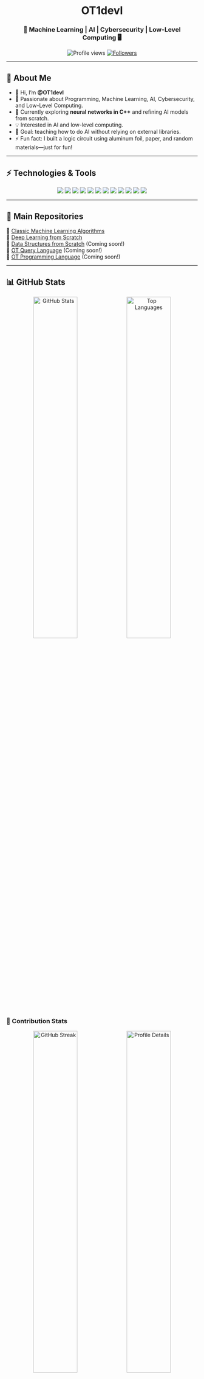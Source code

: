 <h1 align="center">OT1devl</h1>
<h3 align="center">👾 Machine Learning | AI | Cybersecurity | Low-Level Computing 🖥️</h3>

<p align="center">
  <img src="https://komarev.com/ghpvc/?username=OT1devl&label=Profile%20views&color=0e75b6&style=flat" alt="Profile views" />
  <a href="https://github.com/OT1devl?tab=followers">
    <img src="https://img.shields.io/github/followers/OT1devl?label=Followers&style=social" alt="Followers" />
  </a>
</p>

---

## 📜 About Me  
- 👋 Hi, I’m **@OT1devl**  
- 👀 Passionate about Programming, Machine Learning, AI, Cybersecurity, and Low-Level Computing.  
- 🌱 Currently exploring **neural networks in C++** and refining AI models from scratch.  
- 💡 Interested in AI and low-level computing.  
- 🎯 Goal: teaching how to do AI without relying on external libraries.  
- ⚡ Fun fact: I built a logic circuit using aluminum foil, paper, and random materials—just for fun!  

---

## ⚡ Technologies & Tools
<p align="center">
  <!-- Programming Languages -->
  <img src="https://img.shields.io/badge/C++-00599C?style=for-the-badge&logo=cplusplus&logoColor=white" />
  <img src="https://img.shields.io/badge/Python-FFD43B?style=for-the-badge&logo=python&logoColor=blue" />
  <img src="https://img.shields.io/badge/Java-007396?style=for-the-badge&logo=java&logoColor=white" />
  
  <!-- Libraries & Frameworks -->
  <img src="https://img.shields.io/badge/NumPy-013243?style=for-the-badge&logo=numpy&logoColor=white" />
  <img src="https://img.shields.io/badge/TensorFlow-FF6F00?style=for-the-badge&logo=tensorflow&logoColor=white" />
  <img src="https://img.shields.io/badge/PyTorch-EE4C2C?style=for-the-badge&logo=pytorch&logoColor=white" />
  <img src="https://img.shields.io/badge/OpenCV-5C3EE8?style=for-the-badge&logo=opencv&logoColor=white" />
  
  <!-- Tools -->
  <img src="https://img.shields.io/badge/Visual%20Studio%20Code-0078d4?style=for-the-badge&logo=visualstudiocode&logoColor=white" />
  <img src="https://img.shields.io/badge/Vim-019733?style=for-the-badge&logo=vim&logoColor=white" />
  <img src="https://img.shields.io/badge/Git-F1502F?style=for-the-badge&logo=git&logoColor=white" />
  
  <!-- Databases -->
  
  <!-- Operating Systems -->
  <img src="https://img.shields.io/badge/Linux-FCC624?style=for-the-badge&logo=linux&logoColor=black" />
  <img src="https://img.shields.io/badge/Windows-0078D4?style=for-the-badge&logo=microsoftwindows&logoColor=white" />
  
  <!-- Containerization and Cloud -->
</p>


---

## 📂 Main Repositories  
🔹 [Classic Machine Learning Algorithms](https://github.com/OT1devl/Machine-Learning-Algorithms)  
🔹 [Deep Learning from Scratch](https://github.com/OT1devl/Deep-Learning)  
🔹 [Data Structures from Scratch](https://github.com/OT1devl) (Coming soon!)  
🔹 [OT Query Language](https://github.com/OT1devl) (Coming soon!)  
🔹 [OT Programming Language](https://github.com/OT1devl) (Coming soon!)  

---

## 📊 GitHub Stats  
<p align="center">
  <img src="https://github-readme-stats.vercel.app/api?username=OT1devl&show_icons=true&theme=tokyonight" alt="GitHub Stats" width="48%" />
  <img src="https://github-readme-stats.vercel.app/api/top-langs/?username=OT1devl&layout=compact&theme=tokyonight" alt="Top Languages" width="48%" />
</p>

### 🚀 Contribution Stats  
<p align="center">
  <img src="https://streak-stats.demolab.com?user=OT1devl&theme=tokyonight" alt="GitHub Streak" width="48%"/>
  <img src="https://github-profile-summary-cards.vercel.app/api/cards/profile-details?username=OT1devl&theme=tokyonight" alt="Profile Details" width="48%"/>
</p>

### 🏆 GitHub Trophies  
<p align="center">
  <img src="https://github-profile-trophy.vercel.app/?username=OT1devl&theme=tokyonight&no-frame=true&row=2&column=3" alt="GitHub Trophies" />
</p>

---

## 🚀 Contact  
<p align="center">
  <a href="mailto:otidevv1@gmail.com">
    <img src="https://img.shields.io/badge/Email-otidevv1@gmail.com-D14836?style=for-the-badge&logo=gmail&logoColor=white" alt="Email" />
  </a>
</p>
